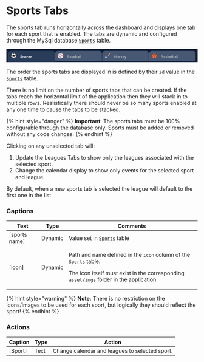 # Sports Tabs

The sports tab runs horizontally across the dashboard and displays one tab for each sport that is enabled. The tabs are dynamic and configured through the MySql database [`Sports`](broken-reference) table.&#x20;

![](../../../.gitbook/assets/10.png)

The order the sports tabs are displayed in is defined by their `id` value in the [`Sports`](broken-reference)  table.

There is no limit on the number of sports tabs that can be created. If the tabs reach the horizontal limit of the application then they will stack in to multiple rows. Realistically there should never be so many sports enabled at any one time to cause the tabs to be stacked.

{% hint style="danger" %}
**Important**: The sports tabs must be 100% configurable through the database only. Sports must be added or removed without any code changes.
{% endhint %}

Clicking on any unselected tab will:

1. Update the Leagues Tabs to show only the leagues associated with the selected sport.
2. Change the calendar display to show only events for the selected sport and league.

By default, when a new sports tab is selected the league will default to the first one in the list.

### **Captions**

| Text           | Type    | Comments                                                                                                                                                                                                                               |
| -------------- | ------- | -------------------------------------------------------------------------------------------------------------------------------------------------------------------------------------------------------------------------------------- |
| \[sports name] | Dynamic | Value set in [`Sports`](broken-reference) table                                                                                                                                                                                        |
| \[icon]        | Dynamic | <p> Path and name defined in the <code>icon</code> column of the <a href="broken-reference"><code>Sports</code></a> table.</p><p>The icon itself must exist in the corresponding <code>asset/imgs</code> folder in the application</p> |

{% hint style="warning" %}
**Note**: There is no restriction on the icons/images to be used for each sport, but logically they should reflect the sport!
{% endhint %}

### **Actions**

| Caption  | Type | Action                                         |
| -------- | ---- | ---------------------------------------------- |
| \[Sport] | Text | Change calendar and leagues to selected sport. |

